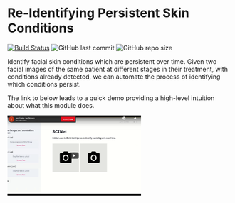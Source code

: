 # Re-Identifying Persistent Skin Conditions
[![Build Status](https://travis-ci.com/ileefmans/Re-Identifying_Persistent_Skin_Conditions.svg?token=uqQex7VxKszGWbK9PpaD&branch=master)](https://travis-ci.com/ileefmans/Re-Identifying_Persistent_Skin_Conditions)
![GitHub last commit](https://img.shields.io/github/last-commit/ileefmans/Re-Identifying_Persistent_Skin_Conditions)
![GitHub repo size](https://img.shields.io/github/repo-size/ileefmans/Re-Identifying_Persistent_Skin_Conditions.svg)


Identify facial skin conditions which are persistent over time. Given two facial images of the same patient at different stages in their treatment, with conditions already detected, we can automate the process of identifying which conditions persist. 
  
  The link to below leads to a quick demo providing a high-level intuition about what this module does.


[<img src="https://github.com/ileefmans/Re-Identifying_Persistent_Skin_Conditions/blob/master/images/Screen_Shot_2020-10-06.png" width=300 align=center>](https://www.youtube.com/watch?v=fg9VBqtjan4)
